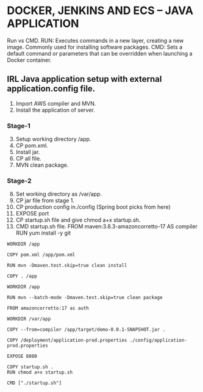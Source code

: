 # DOCKER, JENKINS AND ECS – JAVA APPLICATION

Run vs CMD.
RUN: Executes commands in a new layer, creating a new image. Commonly used for installing software packages. 
CMD: Sets a default command or parameters that can be overridden when launching a Docker container.


## IRL Java application setup with external application.config file.

1.	Import AWS compiler and MVN. 
2.	Install the application of server. 
### Stage-1
3.	Setup working directory /app.
4.	CP pom.xml.
5.	Install jar.
6.	CP all file.
7.	MVN clean package.
### Stage-2
8.	Set working directory as /var/app.
9.	CP jar file from stage 1.
10.	CP production config in./config (Spring boot picks from here)
11.	EXPOSE port
12.	CP startup.sh file and give chmod a+x startup.sh.
13.	CMD startup.sh file.
FROM maven:3.8.3-amazoncorretto-17 AS compiler
RUN yum install -y git

```
WORKDIR /app

COPY pom.xml /app/pom.xml

RUN mvn -Dmaven.test.skip=true clean install

COPY . /app

WORKDIR /app

RUN mvn --batch-mode -Dmaven.test.skip=true clean package

FROM amazoncorretto:17 as auth

WORKDIR /var/app

COPY --from=compiler /app/target/demo-0.0.1-SNAPSHOT.jar .

COPY /deployment/application-prod.properties ./config/application-prod.properties

EXPOSE 8080

COPY startup.sh .
RUN chmod a+x startup.sh

CMD ["./startup.sh"]
```

